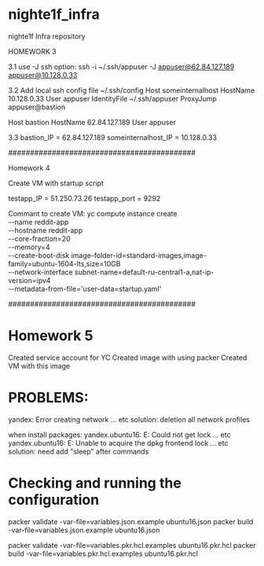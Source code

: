 # nighte1f_infra
nighte1f Infra repository

HOMEWORK 3

3.1
use -J ssh option:
ssh -i ~/.ssh/appuser -J appuser@62.84.127.189 appuser@10.128.0.33

3.2
Add local ssh config file ~/.ssh/config
Host someinternalhost
    HostName 10.128.0.33
    User appuser
    IdentityFile ~/.ssh/appuser
    ProxyJump appuser@bastion

Host bastion
    HostName 62.84.127.189
    User appuser


3.3
bastion_IP = 62.84.127.189
someinternalhost_IP = 10.128.0.33


###########################################

Homework 4

Create VM with startup script

testapp_IP = 51.250.73.26
testapp_port = 9292


Commant to create VM:
yc compute instance create \
   --name reddit-app \
   --hostname reddit-app \
   --core-fraction=20 \
   --memory=4 \
   --create-boot-disk image-folder-id=standard-images,image-family=ubuntu-1604-lts,size=10GB \
   --network-interface subnet-name=default-ru-central1-a,nat-ip-version=ipv4 \
   --metadata-from-file='user-data=startup.yaml'


###########################################

# Homework 5

Created service account for YC
Created image with using packer
Created VM with this image

# PROBLEMS:
yandex: Error creating network ... etc
solution: deletion  all network profiles

when install packages:
yandex.ubuntu16: E: Could not get lock ... etc
yandex.ubuntu16: E: Unable to acquire the dpkg frontend lock ... etc
solution: need add "sleep" after commands

# Checking and running the configuration

packer validate -var-file=variables.json.example ubuntu16.json
packer build -var-file=variables.json.example ubuntu16.json

packer validate -var-file=variables.pkr.hcl.examples ubuntu16.pkr.hcl
packer build -var-file=variables.pkr.hcl.examples ubuntu16.pkr.hcl
